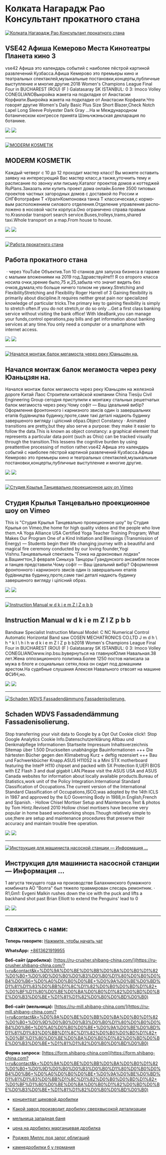 # Колката Нагарадж Рао Консультант прокатного стана

<a href="https://swt.shibang-china.com/?l=ru&img&k=%D0%9A%D0%BE%D0%BB%D0%BA%D0%B0%D1%82%D0%B0+%D0%9D%D0%B0%D0%B3%D0%B0%D1%80%D0%B0%D0%B4%D0%B6+%D0%A0%D0%B0%D0%BE+%D0%9A%D0%BE%D0%BD%D1%81%D1%83%D0%BB%D1%8C%D1%82%D0%B0%D0%BD%D1%82+%D0%BF%D1%80%D0%BE%D0%BA%D0%B0%D1%82%D0%BD%D0%BE%D0%B3%D0%BE+%D1%81%D1%82%D0%B0%D0%BD%D0%B0" target="_blank">![Колката Нагарадж Рао Консультант прокатного стана](http://static.shibang-china.com/all-800x300/934.jpg)</a>

## VSE42 Афиша Кемерово Места Кинотеатры Планета кино 3
vse42 Афиша это календарь событий с наиболее пёстрой картиной развлечений Кузбасса.Афиша Кемерово это премьеры кино и театральных спектаклей,музыкальные постановки,концерты,публичные выступление и многие другие.2018 Women's Champions League Final Four in BUCHAREST (ROU) (F ) Galatasaray SK ISTANBUL: 0 3: Imoco Volley CONEGLIANOВыкройка жакета на подкладке от Анастасии Корфиати.Выкройка жакета на подкладке от Анастасии Корфиати.Что говорят другие Women's Daily Basic Plus Size Short Blazer,Check Notch Lapel Long Sleeve Polyester Dark Gray …На м Международном ботаническом конгрессе принята Шэньчжэньская декларация по ботанике.


<a href="https://whatsapp.shibangsoft.com/WhatsApp.php" target="_blank" title="WhatsApp">![](http://static.shibang-china.com/icon/whatsapp.png)</a> <a href="https://swt.shibang-china.com/?l=ru&icon&k=%D0%9A%D0%BE%D0%BB%D0%BA%D0%B0%D1%82%D0%B0+%D0%9D%D0%B0%D0%B3%D0%B0%D1%80%D0%B0%D0%B4%D0%B6+%D0%A0%D0%B0%D0%BE+%D0%9A%D0%BE%D0%BD%D1%81%D1%83%D0%BB%D1%8C%D1%82%D0%B0%D0%BD%D1%82+%D0%BF%D1%80%D0%BE%D0%BA%D0%B0%D1%82%D0%BD%D0%BE%D0%B3%D0%BE+%D1%81%D1%82%D0%B0%D0%BD%D0%B0" target="_blank">![](http://static.shibang-china.com/icon/chat-ru.png)</a>

---

<a href="https://swt.shibang-china.com/?l=ru&img&k=%D0%9A%D0%BE%D0%BB%D0%BA%D0%B0%D1%82%D0%B0+%D0%9D%D0%B0%D0%B3%D0%B0%D1%80%D0%B0%D0%B4%D0%B6+%D0%A0%D0%B0%D0%BE+%D0%9A%D0%BE%D0%BD%D1%81%D1%83%D0%BB%D1%8C%D1%82%D0%B0%D0%BD%D1%82+%D0%BF%D1%80%D0%BE%D0%BA%D0%B0%D1%82%D0%BD%D0%BE%D0%B3%D0%BE+%D1%81%D1%82%D0%B0%D0%BD%D0%B0" target="_blank">![MODERM KOSMETIK](http://static.shibang-china.com/all-800x300/76.jpg)</a>

## MODERM KOSMETIK
Каждый четверг с 10 до 12 проходит мастер класс! Вы можете оставить заявку на интересующий Вас мастер класс,а также,уточнить тему и расписание по звонку или письму.Каталог проектов домов и коттеджей RuPlans.Заказать или купить проект дома онлайн.Более 3500 типовых проектов частных загородных домов с доставкой по России и СНГФотографии Т &#171;Урал&#187;Ком&#173;по&#173;нов&#173;ка тан&#173;ка Т клас&#173;си&#173;че&#173;ская,с кор&#173;мо&#173;вым рас&#173;по&#173;ло&#173;же&#173;ни&#173;ем си&#173;ло&#173;во&#173;го от&#173;де&#173;ле&#173;ния.От&#173;де&#173;ле&#173;ние управ&#173;ле&#173;ния рас&#173;по&#173;ло&#173;же&#173;но в но&#173;со&#173;вой час&#173;ти кор&#173;пу&#173;са.Оно ог&#173;ра&#173;ни&#173;че&#173;но спра&#173;ва пра&#173;вым то.Krasnodar transport search service.Buses,trolleys,trams,shared taxi.Whole transport on a map.From house to house.


<a href="https://whatsapp.shibangsoft.com/WhatsApp.php" target="_blank" title="WhatsApp">![](http://static.shibang-china.com/icon/whatsapp.png)</a> <a href="https://swt.shibang-china.com/?l=ru&icon&k=%D0%9A%D0%BE%D0%BB%D0%BA%D0%B0%D1%82%D0%B0+%D0%9D%D0%B0%D0%B3%D0%B0%D1%80%D0%B0%D0%B4%D0%B6+%D0%A0%D0%B0%D0%BE+%D0%9A%D0%BE%D0%BD%D1%81%D1%83%D0%BB%D1%8C%D1%82%D0%B0%D0%BD%D1%82+%D0%BF%D1%80%D0%BE%D0%BA%D0%B0%D1%82%D0%BD%D0%BE%D0%B3%D0%BE+%D1%81%D1%82%D0%B0%D0%BD%D0%B0" target="_blank">![](http://static.shibang-china.com/icon/chat-ru.png)</a>

---

<a href="https://swt.shibang-china.com/?l=ru&img&k=%D0%9A%D0%BE%D0%BB%D0%BA%D0%B0%D1%82%D0%B0+%D0%9D%D0%B0%D0%B3%D0%B0%D1%80%D0%B0%D0%B4%D0%B6+%D0%A0%D0%B0%D0%BE+%D0%9A%D0%BE%D0%BD%D1%81%D1%83%D0%BB%D1%8C%D1%82%D0%B0%D0%BD%D1%82+%D0%BF%D1%80%D0%BE%D0%BA%D0%B0%D1%82%D0%BD%D0%BE%D0%B3%D0%BE+%D1%81%D1%82%D0%B0%D0%BD%D0%B0" target="_blank">![Работа прокатного стана](http://static.shibang-china.com/all-800x300/1184.jpg)</a>

## Работа прокатного стана
&nbsp;&#0183;&#32;через YouTube Объектив.Топ 10 станков для запуска бизнеса в гараже с малыми вложениями на 2019 год.Здравствуйте!!! Я со второго класса носила очки,зрение было,75 и,25,забыла что значит видеть без очков,думала,что больше ничего толком не увижу.Stretching and FlexibilityStretching and Flexibility Roger Harrell of 3 Gaining flexibility is primarily about discipline.It requires neither great pain nor specialized knowledge of particular tricks.The primary key to gaining flexibility is simply to stretch often.If you do not stretch,or do so only …Get a first class banking service without visiting the bank office! With IdeaBank,you can manage your funds,control operations,pay bills and get information about banking services at any time.You only need a computer or a smartphone with internet access.


<a href="https://whatsapp.shibangsoft.com/WhatsApp.php" target="_blank" title="WhatsApp">![](http://static.shibang-china.com/icon/whatsapp.png)</a> <a href="https://swt.shibang-china.com/?l=ru&icon&k=%D0%9A%D0%BE%D0%BB%D0%BA%D0%B0%D1%82%D0%B0+%D0%9D%D0%B0%D0%B3%D0%B0%D1%80%D0%B0%D0%B4%D0%B6+%D0%A0%D0%B0%D0%BE+%D0%9A%D0%BE%D0%BD%D1%81%D1%83%D0%BB%D1%8C%D1%82%D0%B0%D0%BD%D1%82+%D0%BF%D1%80%D0%BE%D0%BA%D0%B0%D1%82%D0%BD%D0%BE%D0%B3%D0%BE+%D1%81%D1%82%D0%B0%D0%BD%D0%B0" target="_blank">![](http://static.shibang-china.com/icon/chat-ru.png)</a>

---

<a href="https://swt.shibang-china.com/?l=ru&img&k=%D0%9A%D0%BE%D0%BB%D0%BA%D0%B0%D1%82%D0%B0+%D0%9D%D0%B0%D0%B3%D0%B0%D1%80%D0%B0%D0%B4%D0%B6+%D0%A0%D0%B0%D0%BE+%D0%9A%D0%BE%D0%BD%D1%81%D1%83%D0%BB%D1%8C%D1%82%D0%B0%D0%BD%D1%82+%D0%BF%D1%80%D0%BE%D0%BA%D0%B0%D1%82%D0%BD%D0%BE%D0%B3%D0%BE+%D1%81%D1%82%D0%B0%D0%BD%D0%B0" target="_blank">![Начался монтаж балок мегамоста через реку Юаньцзян на.](http://static.shibang-china.com/all-800x300/26.jpg)</a>

## Начался монтаж балок мегамоста через реку Юаньцзян на.
Начался монтаж балок мегамоста через реку Юаньцзян на железной дороге Китай Лаос Строители китайской компании China Tiesiju Civil Engineering Group сегодня приступили к монтажу стальных решетчатых балок мегамоста через реку.Чому софіт — Ваш ідеальний вибір? Оформлення фронтонного і карнизного звисів один із завершальних етапів будівництва будинку,проте,саме такі деталі надають будинку завершеного вигляду і цілісний образ.Object Constancy&nbsp;&#0183;&#32;Animated transitions are pretty,but they also serve a purpose: they make it easier to follow the data.This is known as object constancy: a graphical element that represents a particular data point (such as Ohio) can be tracked visually through the transition.This lessens the cognitive burden by using preattentive processing of motion rather.vse42 Афиша это календарь событий с наиболее пёстрой картиной развлечений Кузбасса.Афиша Кемерово это премьеры кино и театральных спектаклей,музыкальные постановки,концерты,публичные выступление и многие другие.


<a href="https://whatsapp.shibangsoft.com/WhatsApp.php" target="_blank" title="WhatsApp">![](http://static.shibang-china.com/icon/whatsapp.png)</a> <a href="https://swt.shibang-china.com/?l=ru&icon&k=%D0%9A%D0%BE%D0%BB%D0%BA%D0%B0%D1%82%D0%B0+%D0%9D%D0%B0%D0%B3%D0%B0%D1%80%D0%B0%D0%B4%D0%B6+%D0%A0%D0%B0%D0%BE+%D0%9A%D0%BE%D0%BD%D1%81%D1%83%D0%BB%D1%8C%D1%82%D0%B0%D0%BD%D1%82+%D0%BF%D1%80%D0%BE%D0%BA%D0%B0%D1%82%D0%BD%D0%BE%D0%B3%D0%BE+%D1%81%D1%82%D0%B0%D0%BD%D0%B0" target="_blank">![](http://static.shibang-china.com/icon/chat-ru.png)</a>

---

<a href="https://swt.shibang-china.com/?l=ru&img&k=%D0%9A%D0%BE%D0%BB%D0%BA%D0%B0%D1%82%D0%B0+%D0%9D%D0%B0%D0%B3%D0%B0%D1%80%D0%B0%D0%B4%D0%B6+%D0%A0%D0%B0%D0%BE+%D0%9A%D0%BE%D0%BD%D1%81%D1%83%D0%BB%D1%8C%D1%82%D0%B0%D0%BD%D1%82+%D0%BF%D1%80%D0%BE%D0%BA%D0%B0%D1%82%D0%BD%D0%BE%D0%B3%D0%BE+%D1%81%D1%82%D0%B0%D0%BD%D0%B0" target="_blank">![Студия Крылья Танцевально проекционное шоу on Vimeo](http://static.shibang-china.com/all-800x300/883.jpg)</a>

## Студия Крылья Танцевально проекционное шоу on Vimeo
This is &quot;Студия Крылья Танцевально проекционное шоу&quot; by Студия Крылья on Vimeo,the home for high quality videos and the people who love them.*A Yoga Alliance USA Certified Yoga Teacher Training Program; What Makes Our Program One of a Kind Initiation and Blessings (Transmission of Energy) — Students begin their life changing journey with a beautiful and magical fire ceremony conducted by our loving founder,Yogi Vishnu.Танцевальный спектакль &quot;Гонка на драконовых лодках&quot; в.Вашингтон,3 февраля Синьхуа  Танцоры Гуандунского ансамбля песен и танцев представили.Чому софіт — Ваш ідеальний вибір? Оформлення фронтонного і карнизного звисів один із завершальних етапів будівництва будинку,проте,саме такі деталі надають будинку завершеного вигляду і цілісний образ.


<a href="https://whatsapp.shibangsoft.com/WhatsApp.php" target="_blank" title="WhatsApp">![](http://static.shibang-china.com/icon/whatsapp.png)</a> <a href="https://swt.shibang-china.com/?l=ru&icon&k=%D0%9A%D0%BE%D0%BB%D0%BA%D0%B0%D1%82%D0%B0+%D0%9D%D0%B0%D0%B3%D0%B0%D1%80%D0%B0%D0%B4%D0%B6+%D0%A0%D0%B0%D0%BE+%D0%9A%D0%BE%D0%BD%D1%81%D1%83%D0%BB%D1%8C%D1%82%D0%B0%D0%BD%D1%82+%D0%BF%D1%80%D0%BE%D0%BA%D0%B0%D1%82%D0%BD%D0%BE%D0%B3%D0%BE+%D1%81%D1%82%D0%B0%D0%BD%D0%B0" target="_blank">![](http://static.shibang-china.com/icon/chat-ru.png)</a>

---

<a href="https://swt.shibang-china.com/?l=ru&img&k=%D0%9A%D0%BE%D0%BB%D0%BA%D0%B0%D1%82%D0%B0+%D0%9D%D0%B0%D0%B3%D0%B0%D1%80%D0%B0%D0%B4%D0%B6+%D0%A0%D0%B0%D0%BE+%D0%9A%D0%BE%D0%BD%D1%81%D1%83%D0%BB%D1%8C%D1%82%D0%B0%D0%BD%D1%82+%D0%BF%D1%80%D0%BE%D0%BA%D0%B0%D1%82%D0%BD%D0%BE%D0%B3%D0%BE+%D1%81%D1%82%D0%B0%D0%BD%D0%B0" target="_blank">![Instruction Manual w d k i e m Z l Z p b b](http://static.shibang-china.com/all-800x300/616.jpg)</a>

## Instruction Manual w d k i e m Z l Z p b b
Bandsaw Specialist Instruction Manual Model: C NC Numerical Control Automatic Horizontal Band saw COSEN MECHATRONICS CO.LTD J m d h \ h ^ k l \ h i h w d k i e m Z l Z p b b2018 Women's Champions League Final Four in BUCHAREST (ROU) (F ) Galatasaray SK ISTANBUL: 0 3: Imoco Volley CONEGLIANOwww.inp.bsu.byвернуться на главнуюЮлия Навальная.38 лет.Жена оппозиционного политика.Более 1250 постов написала за мужа в блоге и социальных сетях,пока он сидит под домашним арестом.На судебные &#173;слушания Алексея Навального отвозят на машине ФСИН,но.


<a href="https://whatsapp.shibangsoft.com/WhatsApp.php" target="_blank" title="WhatsApp">![](http://static.shibang-china.com/icon/whatsapp.png)</a> <a href="https://swt.shibang-china.com/?l=ru&icon&k=%D0%9A%D0%BE%D0%BB%D0%BA%D0%B0%D1%82%D0%B0+%D0%9D%D0%B0%D0%B3%D0%B0%D1%80%D0%B0%D0%B4%D0%B6+%D0%A0%D0%B0%D0%BE+%D0%9A%D0%BE%D0%BD%D1%81%D1%83%D0%BB%D1%8C%D1%82%D0%B0%D0%BD%D1%82+%D0%BF%D1%80%D0%BE%D0%BA%D0%B0%D1%82%D0%BD%D0%BE%D0%B3%D0%BE+%D1%81%D1%82%D0%B0%D0%BD%D0%B0" target="_blank">![](http://static.shibang-china.com/icon/chat-ru.png)</a>

---

<a href="https://swt.shibang-china.com/?l=ru&img&k=%D0%9A%D0%BE%D0%BB%D0%BA%D0%B0%D1%82%D0%B0+%D0%9D%D0%B0%D0%B3%D0%B0%D1%80%D0%B0%D0%B4%D0%B6+%D0%A0%D0%B0%D0%BE+%D0%9A%D0%BE%D0%BD%D1%81%D1%83%D0%BB%D1%8C%D1%82%D0%B0%D0%BD%D1%82+%D0%BF%D1%80%D0%BE%D0%BA%D0%B0%D1%82%D0%BD%D0%BE%D0%B3%D0%BE+%D1%81%D1%82%D0%B0%D0%BD%D0%B0" target="_blank">![Schaden WDVS Fassadend&#228;mmung Fassadenisolierung.](http://static.shibang-china.com/all-800x300/1109.jpg)</a>

## Schaden WDVS Fassadend&#228;mmung Fassadenisolierung.
Stop transferring your visit data to Google by a Opt Out Cookie click!: Stop Google Analytics Cookie Info.Datenschutzerkl&#228;rung Altbau und Denkmalpflege Informationen Startseite Impressum Inhaltsverzeichnis Sitemap &#252;ber 1.500 Druckseiten unabh&#228;ngige Bauinformationen +++ Die h&#228;rtesten B&#252;cher gegen den Klimabetrug Kurz + deftig rezensiert +++ Bau und Fachwerkb&#252;cher Knapp.ASUS H110S2 is a Mini STX motherboard featuring the Intel&#174; H110 chipset and packed with 5X Protection II,UEFI BIOS with EZ Flash 3 and dual gigabit LAN.Please visit the ASUS USA and ASUS Canada websites for information about locally available products.Bureau of Statistics,work unit of the Policy Integration.International Standard Classification of Occupations.The current version of the International Standard Classification of Occupations,ISCO,was adopted by the 14th ICLS in 1987 and approved by the ILO Governing Body in 1988,in English,French and Spanish.&nbsp;&#0183;&#32;Hollow Chisel Mortiser Setup and Maintenance.Text &amp; photos by Tom Hintz.Revised 2010 Hollow chisel mortisers have become very popular in home based woodworking shops.Though relatively simple to use,there are setup and maintenance procedures that preserve their accuracy and maintain trouble free operation.


<a href="https://whatsapp.shibangsoft.com/WhatsApp.php" target="_blank" title="WhatsApp">![](http://static.shibang-china.com/icon/whatsapp.png)</a> <a href="https://swt.shibang-china.com/?l=ru&icon&k=%D0%9A%D0%BE%D0%BB%D0%BA%D0%B0%D1%82%D0%B0+%D0%9D%D0%B0%D0%B3%D0%B0%D1%80%D0%B0%D0%B4%D0%B6+%D0%A0%D0%B0%D0%BE+%D0%9A%D0%BE%D0%BD%D1%81%D1%83%D0%BB%D1%8C%D1%82%D0%B0%D0%BD%D1%82+%D0%BF%D1%80%D0%BE%D0%BA%D0%B0%D1%82%D0%BD%D0%BE%D0%B3%D0%BE+%D1%81%D1%82%D0%B0%D0%BD%D0%B0" target="_blank">![](http://static.shibang-china.com/icon/chat-ru.png)</a>

---

<a href="https://swt.shibang-china.com/?l=ru&img&k=%D0%9A%D0%BE%D0%BB%D0%BA%D0%B0%D1%82%D0%B0+%D0%9D%D0%B0%D0%B3%D0%B0%D1%80%D0%B0%D0%B4%D0%B6+%D0%A0%D0%B0%D0%BE+%D0%9A%D0%BE%D0%BD%D1%81%D1%83%D0%BB%D1%8C%D1%82%D0%B0%D0%BD%D1%82+%D0%BF%D1%80%D0%BE%D0%BA%D0%B0%D1%82%D0%BD%D0%BE%D0%B3%D0%BE+%D1%81%D1%82%D0%B0%D0%BD%D0%B0" target="_blank">![Инструкция для машиниста насосной станции — Информация …](http://static.shibang-china.com/all-800x300/448.jpg)</a>

## Инструкция для машиниста насосной станции — Информация …
1 августа текущего года на производстве Балахнинского бумажного комбината АО &quot;Волга&quot; был тяжело травмирован слесарь ремонтник.&nbsp;&#0183;&#32;R1,Gm1: Evgeni Malkin rushes down the ice with the puck and lifts a backhand shot past Brian Elliott to extend the Penguins' lead to 0

<a href="https://whatsapp.shibangsoft.com/WhatsApp.php" target="_blank" title="WhatsApp">![](http://static.shibang-china.com/icon/whatsapp.png)</a> <a href="https://swt.shibang-china.com/?l=ru&icon&k=%D0%9A%D0%BE%D0%BB%D0%BA%D0%B0%D1%82%D0%B0+%D0%9D%D0%B0%D0%B3%D0%B0%D1%80%D0%B0%D0%B4%D0%B6+%D0%A0%D0%B0%D0%BE+%D0%9A%D0%BE%D0%BD%D1%81%D1%83%D0%BB%D1%8C%D1%82%D0%B0%D0%BD%D1%82+%D0%BF%D1%80%D0%BE%D0%BA%D0%B0%D1%82%D0%BD%D0%BE%D0%B3%D0%BE+%D1%81%D1%82%D0%B0%D0%BD%D0%B0" target="_blank">![](http://static.shibang-china.com/icon/chat-ru.png)</a>

---
## Свяжитесь с нами:

**Теперь говорите:** [Нажмите, чтобы начать чат](https://swt.shibang-china.com?l=ru&contact&k=%D0%9A%D0%BE%D0%BB%D0%BA%D0%B0%D1%82%D0%B0+%D0%9D%D0%B0%D0%B3%D0%B0%D1%80%D0%B0%D0%B4%D0%B6+%D0%A0%D0%B0%D0%BE+%D0%9A%D0%BE%D0%BD%D1%81%D1%83%D0%BB%D1%8C%D1%82%D0%B0%D0%BD%D1%82+%D0%BF%D1%80%D0%BE%D0%BA%D0%B0%D1%82%D0%BD%D0%BE%D0%B3%D0%BE+%D1%81%D1%82%D0%B0%D0%BD%D0%B0)

**WhatsApp:**  [+8613621919955](https://whatsapp.shibangsoft.com/WhatsApp.php)

**Веб-сайт (дробилка):** [https://ru-crusher.shibang-china.com/](https://ru-crusher.shibang-china.com/?l=ru&contact&k=%D0%9A%D0%BE%D0%BB%D0%BA%D0%B0%D1%82%D0%B0+%D0%9D%D0%B0%D0%B3%D0%B0%D1%80%D0%B0%D0%B4%D0%B6+%D0%A0%D0%B0%D0%BE+%D0%9A%D0%BE%D0%BD%D1%81%D1%83%D0%BB%D1%8C%D1%82%D0%B0%D0%BD%D1%82+%D0%BF%D1%80%D0%BE%D0%BA%D0%B0%D1%82%D0%BD%D0%BE%D0%B3%D0%BE+%D1%81%D1%82%D0%B0%D0%BD%D0%B0)

**Веб-сайт (мельница):** [https://ru-mill.shibang-china.com/](https://ru-mill.shibang-china.com/?l=ru&contact&k=%D0%9A%D0%BE%D0%BB%D0%BA%D0%B0%D1%82%D0%B0+%D0%9D%D0%B0%D0%B3%D0%B0%D1%80%D0%B0%D0%B4%D0%B6+%D0%A0%D0%B0%D0%BE+%D0%9A%D0%BE%D0%BD%D1%81%D1%83%D0%BB%D1%8C%D1%82%D0%B0%D0%BD%D1%82+%D0%BF%D1%80%D0%BE%D0%BA%D0%B0%D1%82%D0%BD%D0%BE%D0%B3%D0%BE+%D1%81%D1%82%D0%B0%D0%BD%D0%B0)

**Форма запроса:** [https://form.shibang-china.com](https://form.shibang-china.com?l=ru&contact&k=%D0%9A%D0%BE%D0%BB%D0%BA%D0%B0%D1%82%D0%B0+%D0%9D%D0%B0%D0%B3%D0%B0%D1%80%D0%B0%D0%B4%D0%B6+%D0%A0%D0%B0%D0%BE+%D0%9A%D0%BE%D0%BD%D1%81%D1%83%D0%BB%D1%8C%D1%82%D0%B0%D0%BD%D1%82+%D0%BF%D1%80%D0%BE%D0%BA%D0%B0%D1%82%D0%BD%D0%BE%D0%B3%D0%BE+%D1%81%D1%82%D0%B0%D0%BD%D0%B0)

* [концентрат щековой дробилки](../134/%D0%BA%D0%BE%D0%BD%D1%86%D0%B5%D0%BD%D1%82%D1%80%D0%B0%D1%82%20%D1%89%D0%B5%D0%BA%D0%BE%D0%B2%D0%BE%D0%B9%20%D0%B4%D1%80%D0%BE%D0%B1%D0%B8%D0%BB%D0%BA%D0%B8.md)

* [Какой завод производит дробилку сверхвысокой детализации](../132/%D0%9A%D0%B0%D0%BA%D0%BE%D0%B9%20%D0%B7%D0%B0%D0%B2%D0%BE%D0%B4%20%D0%BF%D1%80%D0%BE%D0%B8%D0%B7%D0%B2%D0%BE%D0%B4%D0%B8%D1%82%20%D0%B4%D1%80%D0%BE%D0%B1%D0%B8%D0%BB%D0%BA%D1%83%20%D1%81%D0%B2%D0%B5%D1%80%D1%85%D0%B2%D1%8B%D1%81%D0%BE%D0%BA%D0%BE%D0%B9%20%D0%B4%D0%B5%D1%82%D0%B0%D0%BB%D0%B8%D0%B7%D0%B0%D1%86%D0%B8%D0%B8.md)

* [мельница западная баня](../133/%D0%BC%D0%B5%D0%BB%D1%8C%D0%BD%D0%B8%D1%86%D0%B0%20%D0%B7%D0%B0%D0%BF%D0%B0%D0%B4%D0%BD%D0%B0%D1%8F%20%D0%B1%D0%B0%D0%BD%D1%8F.md)

* [цена на дробилку марганцевая дробилка](../131/%D1%86%D0%B5%D0%BD%D0%B0%20%D0%BD%D0%B0%20%D0%B4%D1%80%D0%BE%D0%B1%D0%B8%D0%BB%D0%BA%D1%83%20%D0%BC%D0%B0%D1%80%D0%B3%D0%B0%D0%BD%D1%86%D0%B5%D0%B2%D0%B0%D1%8F%20%D0%B4%D1%80%D0%BE%D0%B1%D0%B8%D0%BB%D0%BA%D0%B0.md)

* [Роджер Миллс под залог облигаций](../135/%D0%A0%D0%BE%D0%B4%D0%B6%D0%B5%D1%80%20%D0%9C%D0%B8%D0%BB%D0%BB%D1%81%20%D0%BF%D0%BE%D0%B4%20%D0%B7%D0%B0%D0%BB%D0%BE%D0%B3%20%D0%BE%D0%B1%D0%BB%D0%B8%D0%B3%D0%B0%D1%86%D0%B8%D0%B9.md)

* [камнедробилки б  у германия](../133/%D0%BA%D0%B0%D0%BC%D0%BD%D0%B5%D0%B4%D1%80%D0%BE%D0%B1%D0%B8%D0%BB%D0%BA%D0%B8%20%D0%B1%20%20%D1%83%20%D0%B3%D0%B5%D1%80%D0%BC%D0%B0%D0%BD%D0%B8%D1%8F.md)